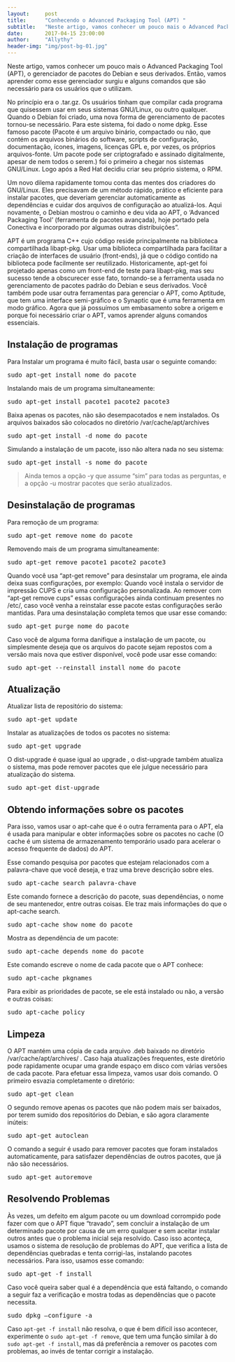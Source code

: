 ```yaml
---
layout:     post
title:      "Conhecendo o Advanced Packaging Tool (APT) "
subtitle:   "Neste artigo, vamos conhecer um pouco mais o Advanced Packaging Tool (APT), o gerenciador de pacotes do Debian e seus derivados."
date:       2017-04-15 23:00:00
author:     "Allythy"
header-img: "img/post-bg-01.jpg"
---
```

Neste artigo, vamos conhecer um pouco mais o Advanced Packaging Tool (APT), o gerenciador de pacotes do Debian e seus derivados. Então, vamos aprender como esse gerenciador surgiu e alguns comandos que são necessário para os usuários que o utilizam.

No princípio era o .tar.gz. Os usuários tinham que compilar cada programa que quisessem usar em seus sistemas GNU/Linux, ou outro qualquer. Quando o Debian foi criado, uma nova forma de gerenciamento de pacotes tornou-se necessário. Para este sistema, foi dado o nome dpkg. Esse famoso pacote (Pacote é um arquivo binário, compactado ou não, que contém os arquivos binários do software, scripts de configuração, documentação, ícones, imagens, licenças GPL e, por vezes, os próprios arquivos-fonte. Um pacote pode ser criptografado e assinado digitalmente, apesar de nem todos o serem.) foi o primeiro a chegar nos sistemas GNU/Linux. Logo após a Red Hat decidiu criar seu próprio sistema, o RPM.

Um novo dilema rapidamente tomou conta das mentes dos criadores do GNU/Linux. Eles precisavam de um método rápido, prático e eficiente para instalar pacotes, que deveriam gerenciar automaticamente as dependências e cuidar dos arquivos de configuração ao atualizá-los. Aqui novamente, o Debian mostrou o caminho e deu vida ao APT, o ‘Advanced Packaging Tool’ (ferramenta de pacotes avançada), hoje portado pela Conectiva e incorporado por algumas outras distribuições”.

APT é um programa C++ cujo código reside principalmente na biblioteca compartilhada libapt-pkg. Usar uma biblioteca compartilhada para facilitar a criação de interfaces de usuário (front-ends), já que o código contido na biblioteca pode facilmente ser reutilizado. Historicamente, apt-get foi projetado apenas como um front-end de teste para libapt-pkg, mas seu sucesso tende a obscurecer esse fato, tornando-se a ferramenta usada no gerenciamento de pacotes padrão do Debian e seus derivados. Você também pode usar outra ferramentas para gerenciar o APT, como Aptitude, que tem uma interface semi-gráfico e o Synaptic que é uma ferramenta em modo gráfico.
Agora que já possuímos um embasamento sobre a origem e porque foi necessário criar o APT, vamos aprender alguns comandos essenciais.

## Instalação de programas

Para Instalar um programa é muito fácil, basta usar o seguinte comando:
<pre class ="language-bash">sudo apt-get install nome_do_pacote</pre>

Instalando mais de um programa simultaneamente:
<pre class="language-bash">sudo apt-get install pacote1 pacote2 pacote3</pre>

Baixa apenas os pacotes, não são desempacotados e nem instalados. Os arquivos baixados são colocados no diretório /var/cache/apt/archives
<pre class="language-bash">sudo apt-get install -d nome_do_pacote</pre>

Simulando a instalação de um pacote, isso não altera nada no seu sistema:
<pre class="language-bash">sudo apt-get install -s nome_do_pacote</pre>

>Ainda temos a opção -y que assume “sim” para todas as perguntas, e a opção -u mostrar pacotes que serão atualizados.

## Desinstalação de programas
Para remoção de um programa:
<pre class="language-bash">sudo apt-get remove nome_do_pacote</pre>

Removendo mais de um programa simultaneamente:
<pre class="language-bash">sudo apt-get remove pacote1 pacote2 pacote3</pre>

Quando você usa “apt-get remove” para desinstalar um programa, ele ainda deixa suas configurações, por exemplo: Quando você instala o servidor de impressão CUPS e cria uma configuração personalizada. Ao remover com “apt-get remove cups” essas configurações ainda continuam presentes no /etc/, caso você venha a reinstalar esse pacote estas configurações serão mantidas. Para uma desinstalação completa temos que usar esse comando:
<pre class="language-bash">sudo apt-get purge nome_do_pacote</pre>

Caso você de alguma forma danifique a instalação de um pacote, ou simplesmente deseja que os arquivos do pacote sejam repostos com a versão mais nova que estiver disponível, você pode usar esse comando:
<pre class="language-bash">sudo apt-get --reinstall install nome_do_pacote</pre>

## Atualização
Atualizar lista de repositório do sistema:
<pre class="language-bash">sudo apt-get update</pre>

Instalar as atualizações de todos os pacotes no sistema:
<pre class="language-bash">sudo apt-get upgrade</pre>

O dist-upgrade é quase igual ao upgrade , o dist-upgrade também atualiza o sistema, mas  pode remover pacotes que ele julgue necessário para atualização do sistema.
<pre class="language-bash">sudo apt-get dist-upgrade</pre>

## Obtendo informações sobre os pacotes
Para isso, vamos usar o apt-cahe que é o outra ferramenta para o APT, ela é usada para manipular e obter informações sobre os pacotes no cache (O cache é um sistema de armazenamento temporário usado para acelerar o acesso frequente de dados) do APT.

Esse comando pesquisa por pacotes que estejam relacionados com a palavra-chave que você deseja, e traz uma breve descrição sobre eles.
<pre class="language-bash">sudo apt-cache search palavra-chave</pre>

Este comando fornece a descrição do pacote, suas dependências, o nome de seu mantenedor, entre outras coisas. Ele traz mais informações do que o apt-cache search.
<pre class="language-bash">sudo apt-cache show nome_do_pacote</pre>

Mostra as dependência de um pacote:
<pre class="language-bash">sudo apt-cache depends nome_do_pacote</pre>

Este comando escreve o nome de cada pacote que o APT conhece:
<pre class="language-bash">sudo apt-cache pkgnames</pre>

Para exibir as prioridades de pacote, se ele está instalado ou não, a versão e outras coisas:
<pre class="language-bash">sudo apt-cache policy</pre>

## Limpeza

O APT mantém uma cópia de cada arquivo .deb baixado no diretório /var/cache/apt/archives/ . Caso haja atualizações frequentes, este diretório pode rapidamente ocupar uma grande espaço em disco com várias versões de cada pacote. Para efetuar essa limpeza, vamos usar dois comando. O primeiro  esvazia completamente o diretório:
<pre class="language-bash">sudo apt-get clean</pre>

O segundo remove apenas os pacotes que não podem mais ser baixados, por terem sumido dos repositórios do Debian, e são agora claramente inúteis:
<pre class="language-bash">sudo apt-get autoclean</pre>



O comando a seguir é usado para remover pacotes que foram instalados automaticamente, para satisfazer dependências de outros pacotes, que já não são necessários.
<pre class="language-bash">sudo apt-get autoremove</pre>



## Resolvendo Problemas
Às vezes, um defeito em algum pacote ou um download corrompido pode fazer com que o APT fique “travado”, sem concluir a instalação de um determinado pacote por causa de um erro qualquer e sem aceitar instalar outros antes que o problema inicial seja resolvido.
Caso isso aconteça, usamos o sistema de resolução de problemas do APT,  que verifica a lista de dependências quebradas e tenta corrigi-las, instalando pacotes necessários. Para isso, usamos esse comando:
<pre class="language-bash">sudo apt-get -f install</pre>

Caso você queira saber qual é a dependência que está faltando, o comando a seguir faz a verificação e mostra todas as dependências que o pacote necessita.
<pre class="language-bash">sudo dpkg –configure -a</pre>

Caso `apt-get -f install` não resolva, o que é bem difícil isso acontecer, experimente o `sudo apt-get -f remove`, que tem uma função similar à do `sudo apt-get -f install`, mas dá preferência a remover os pacotes com problemas, ao invés de tentar corrigir a instalação.
